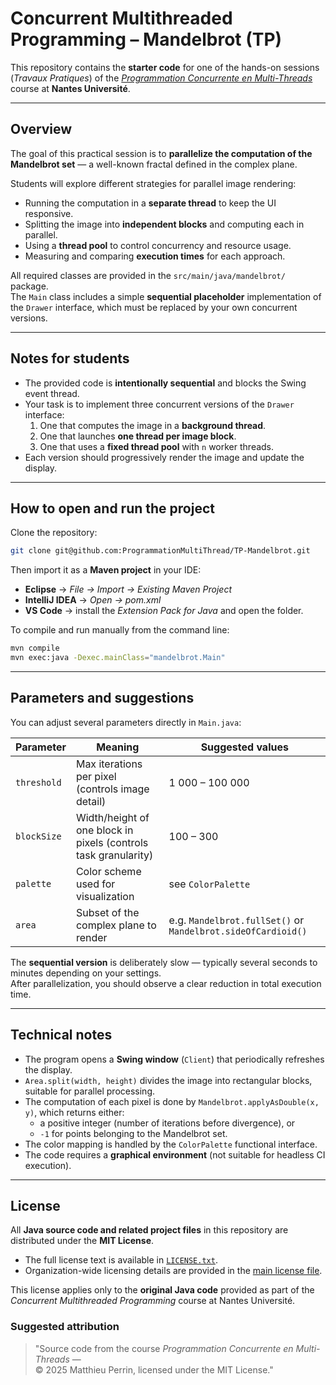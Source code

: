 # Concurrent Multithreaded Programming – Mandelbrot (TP)

This repository contains the **starter code** for one of the hands-on sessions (*Travaux Pratiques*) of the *[Programmation Concurrente en Multi-Threads](https://github.com/ProgrammationMultiThread/)* course at **Nantes Université**.

---

## Overview

The goal of this practical session is to **parallelize the computation of the Mandelbrot set** — a well-known fractal defined in the complex plane.

Students will explore different strategies for parallel image rendering:
- Running the computation in a **separate thread** to keep the UI responsive.
- Splitting the image into **independent blocks** and computing each in parallel.
- Using a **thread pool** to control concurrency and resource usage.
- Measuring and comparing **execution times** for each approach.

All required classes are provided in the `src/main/java/mandelbrot/` package.  
The `Main` class includes a simple **sequential placeholder** implementation of the `Drawer` interface, which must be replaced by your own concurrent versions.

---

## Notes for students

- The provided code is **intentionally sequential** and blocks the Swing event thread.  
- Your task is to implement three concurrent versions of the `Drawer` interface:
  1. One that computes the image in a **background thread**.
  2. One that launches **one thread per image block**.
  3. One that uses a **fixed thread pool** with `n` worker threads.
- Each version should progressively render the image and update the display.

---

## How to open and run the project

Clone the repository:

```bash
git clone git@github.com:ProgrammationMultiThread/TP-Mandelbrot.git
```

Then import it as a **Maven project** in your IDE:
- **Eclipse** → *File → Import → Existing Maven Project*  
- **IntelliJ IDEA** → *Open → pom.xml*  
- **VS Code** → install the *Extension Pack for Java* and open the folder.

To compile and run manually from the command line:

```bash
mvn compile
mvn exec:java -Dexec.mainClass="mandelbrot.Main"
```

---

## Parameters and suggestions

You can adjust several parameters directly in `Main.java`:

| Parameter | Meaning | Suggested values |
|------------|----------|------------------|
| `threshold` | Max iterations per pixel (controls image detail) | 1 000 – 100 000 |
| `blockSize` | Width/height of one block in pixels (controls task granularity) | 100 – 300 |
| `palette` | Color scheme used for visualization | see `ColorPalette` |
| `area` | Subset of the complex plane to render | e.g. `Mandelbrot.fullSet()` or `Mandelbrot.sideOfCardioid()` |

The **sequential version** is deliberately slow — typically several seconds to minutes depending on your settings.  
After parallelization, you should observe a clear reduction in total execution time.

---

## Technical notes

- The program opens a **Swing window** (`Client`) that periodically refreshes the display.
- `Area.split(width, height)` divides the image into rectangular blocks, suitable for parallel processing.
- The computation of each pixel is done by `Mandelbrot.applyAsDouble(x, y)`, which returns either:
  - a positive integer (number of iterations before divergence), or  
  - `-1` for points belonging to the Mandelbrot set.
- The color mapping is handled by the `ColorPalette` functional interface.
- The code requires a **graphical environment** (not suitable for headless CI execution).

---

## License

All **Java source code and related project files** in this repository are distributed under the **MIT License**.

- The full license text is available in [`LICENSE.txt`](LICENSE.txt).  
- Organization-wide licensing details are provided in the [main license file](https://github.com/ProgrammationMultiThread/.github/blob/main/LICENSE.md).

This license applies only to the **original Java code** provided as part of the *Concurrent Multithreaded Programming* course at Nantes Université.

### Suggested attribution

> "Source code from the course *Programmation Concurrente en Multi-Threads* —  
> © 2025 Matthieu Perrin, licensed under the MIT License."
